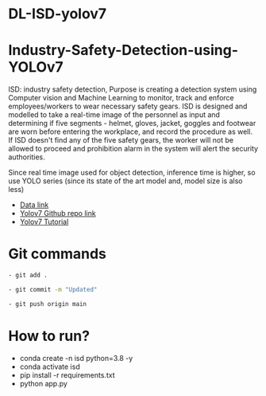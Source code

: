 # DL-ISD-yolov7

# Industry-Safety-Detection-using-YOLOv7

ISD: industry safety detection, 
Purpose is creating a detection system using Computer vision and Machine Learning to monitor, track and enforce employees/workers to wear necessary safety gears. ISD is designed and modelled to take a real-time image of the personnel as input and determining if five segments - helmet, gloves, jacket, goggles and footwear are worn before entering the workplace, and record the procedure as well. If ISD doesn't find any of the five safety gears, the worker will not be allowed to proceed and prohibition alarm in the system will alert the security authorities.

Since real time image used for object detection, inference time is higher, so use YOLO series (since its state of the art model and, model size is also less)

- [Data link](https://drive.google.com/file/d/1ab3Qu8t14YyoNTFszfe1xVDOf92wip05/view?usp=drive_link)
- [Yolov7 Github repo link](https://github.com/WongKinYiu/yolov7)
- [Yolov7 Tutorial](https://youtube.com/playlist?list=PLkz_y24mlSJagh6O2MIrgI-Ki-t1rhjLI&si=6eMTgSe1-cbWVPGX)


# Git commands
```bash
- git add .

- git commit -m "Updated"

- git push origin main
```

# How to run?
- conda create -n isd python=3.8 -y
- conda activate isd
- pip install -r requirements.txt
- python app.py